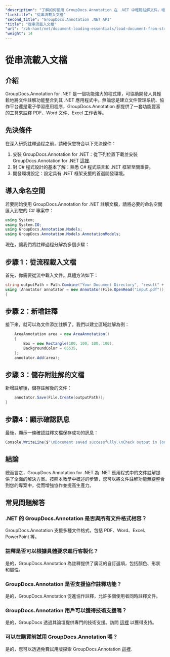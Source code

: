 ```yaml
---
"description": "了解如何使用 GroupDocs.Annotation 在 .NET 中輕鬆註解文件。增強協作，提高工作效率。"
"linktitle": "從串流載入文檔"
"second_title": "GroupDocs.Annotation .NET API"
"title": "從串流載入文檔"
"url": "/zh-hant/net/document-loading-essentials/load-document-from-stream/"
"weight": 14
---
```


# 從串流載入文檔

## 介紹
GroupDocs.Annotation for .NET 是一個功能強大的程式庫，可協助開發人員輕鬆地將文件註解功能整合到其 .NET 應用程式中。無論您是建立文件管理系統、協作平台還是電子學習應用程序，GroupDocs.Annotation 都提供了一套功能豐富的工具來註釋 PDF、Word 文件、Excel 工作表等。
## 先決條件
在深入研究註釋過程之前，請確保您符合以下先決條件：
1. 安裝 GroupDocs.Annotation for .NET：從下列位置下載並安裝 GroupDocs.Annotation for .NET [這裡](https://releases。groupdocs.com/annotation/net/).
2. 對 C# 程式設計的基本了解：熟悉 C# 程式語言和 .NET 框架至關重要。
3. 開發環境設定：設定具有 .NET 框架支援的首選開發環境。

## 導入命名空間
若要開始使用 GroupDocs.Annotation for .NET 註解文檔，請將必要的命名空間匯入到您的 C# 專案中：
```csharp
using System;
using System.IO;
using GroupDocs.Annotation.Models;
using GroupDocs.Annotation.Models.AnnotationModels;
```

現在，讓我們將註釋過程分解為多個步驟：
## 步驟 1：從流程載入文檔
首先，你需要從流中載入文件。具體方法如下：
```csharp
string outputPath = Path.Combine("Your Document Directory", "result" + Path.GetExtension("input.pdf"));
using (Annotator annotator = new Annotator(File.OpenRead("input.pdf")))
{
```
## 步驟 2：新增註釋
接下來，就可以為文件添加註解了。我們以建立區域註解為例：
```csharp
	AreaAnnotation area = new AreaAnnotation()
	{
		Box = new Rectangle(100, 100, 100, 100),
		BackgroundColor = 65535,
	};
	annotator.Add(area);
```
## 步驟 3：儲存附註解的文檔
新增註解後，儲存註解後的文件：
```csharp
	annotator.Save(File.Create(outputPath));
}
```
## 步驟4：顯示確認訊息
最後，顯示一條確認註釋文檔保存成功的訊息：
```csharp
Console.WriteLine($"\nDocument saved successfully.\nCheck output in {outputPath}.");
```

## 結論
總而言之，GroupDocs.Annotation for .NET 為 .NET 應用程式中的文件註解提供了全面的解決方案。按照本教學中概述的步驟，您可以將文件註解功能無縫整合到您的專案中，從而增強協作並提高生產力。
## 常見問題解答
### .NET 的 GroupDocs.Annotation 是否與所有文件格式相容？
GroupDocs.Annotation 支援多種文件格式，包括 PDF、Word、Excel、PowerPoint 等。
### 註釋是否可以根據具體要求進行客製化？
是的，GroupDocs.Annotation 為註釋提供了廣泛的自訂選項，包括顏色、形狀和屬性。
### GroupDocs.Annotation 是否支援協作註釋功能？
是的，GroupDocs.Annotation 促進協作註釋，允許多個使用者同時註釋文件。
### GroupDocs.Annotation 用戶可以獲得技術支援嗎？
是的，GroupDocs 透過其論壇提供專門的技術支援。訪問 [這裡](https://forum.groupdocs.com/c/annotation/10) 以獲得支持。
### 可以在購買前試用 GroupDocs.Annotation 嗎？
是的，您可以透過免費試用版探索 GroupDocs.Annotation [這裡](https://releases。groupdocs.com/).